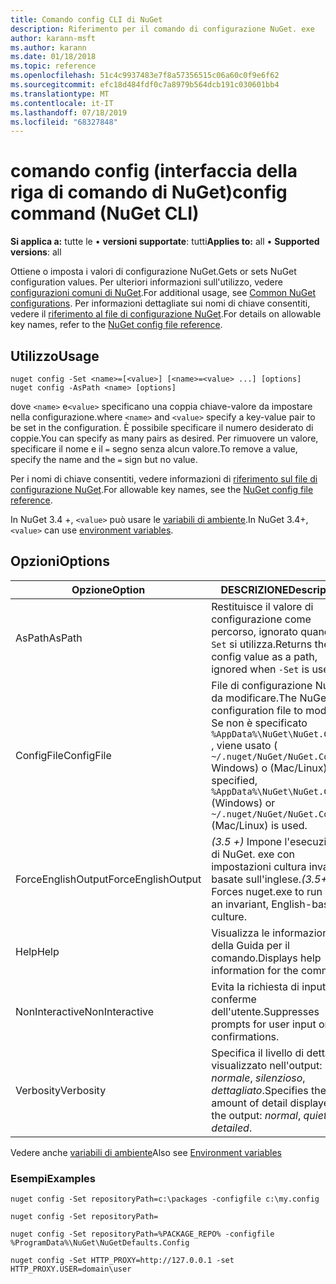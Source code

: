 ```yaml
---
title: Comando config CLI di NuGet
description: Riferimento per il comando di configurazione NuGet. exe
author: karann-msft
ms.author: karann
ms.date: 01/18/2018
ms.topic: reference
ms.openlocfilehash: 51c4c9937483e7f8a57356515c06a60c0f9e6f62
ms.sourcegitcommit: efc18d484fdf0c7a8979b564dcb191c030601bb4
ms.translationtype: MT
ms.contentlocale: it-IT
ms.lasthandoff: 07/18/2019
ms.locfileid: "68327848"
---
```

# <a name="config-command-nuget-cli"></a><span data-ttu-id="f682f-103">comando config (interfaccia della riga di comando di NuGet)</span><span class="sxs-lookup"><span data-stu-id="f682f-103">config command (NuGet CLI)</span></span>

<span data-ttu-id="f682f-104">**Si applica a:** tutte le &bullet; **versioni supportate**: tutti</span><span class="sxs-lookup"><span data-stu-id="f682f-104">**Applies to:** all &bullet; **Supported versions**: all</span></span>

<span data-ttu-id="f682f-105">Ottiene o imposta i valori di configurazione NuGet.</span><span class="sxs-lookup"><span data-stu-id="f682f-105">Gets or sets NuGet configuration values.</span></span> <span data-ttu-id="f682f-106">Per ulteriori informazioni sull'utilizzo, vedere [configurazioni comuni di NuGet](../../consume-packages/configuring-nuget-behavior.md).</span><span class="sxs-lookup"><span data-stu-id="f682f-106">For additional usage, see [Common NuGet configurations](../../consume-packages/configuring-nuget-behavior.md).</span></span> <span data-ttu-id="f682f-107">Per informazioni dettagliate sui nomi di chiave consentiti, vedere il [riferimento al file di configurazione NuGet](../nuget-config-file.md).</span><span class="sxs-lookup"><span data-stu-id="f682f-107">For details on allowable key names, refer to the [NuGet config file reference](../nuget-config-file.md).</span></span>

## <a name="usage"></a><span data-ttu-id="f682f-108">Utilizzo</span><span class="sxs-lookup"><span data-stu-id="f682f-108">Usage</span></span>

```cli
nuget config -Set <name>=[<value>] [<name>=<value> ...] [options]
nuget config -AsPath <name> [options]
```

<span data-ttu-id="f682f-109">dove `<name>` e`<value>` specificano una coppia chiave-valore da impostare nella configurazione.</span><span class="sxs-lookup"><span data-stu-id="f682f-109">where `<name>` and `<value>` specify a key-value pair to be set in the configuration.</span></span> <span data-ttu-id="f682f-110">È possibile specificare il numero desiderato di coppie.</span><span class="sxs-lookup"><span data-stu-id="f682f-110">You can specify as many pairs as desired.</span></span> <span data-ttu-id="f682f-111">Per rimuovere un valore, specificare il nome e il `=` segno senza alcun valore.</span><span class="sxs-lookup"><span data-stu-id="f682f-111">To remove a value, specify the name and the `=` sign but no value.</span></span>

<span data-ttu-id="f682f-112">Per i nomi di chiave consentiti, vedere informazioni di [riferimento sul file di configurazione NuGet](../nuget-config-file.md).</span><span class="sxs-lookup"><span data-stu-id="f682f-112">For allowable key names, see the [NuGet config file reference](../nuget-config-file.md).</span></span>

<span data-ttu-id="f682f-113">In NuGet 3.4 +, `<value>` può usare le [variabili di ambiente](cli-ref-environment-variables.md).</span><span class="sxs-lookup"><span data-stu-id="f682f-113">In NuGet 3.4+, `<value>` can use [environment variables](cli-ref-environment-variables.md).</span></span>

## <a name="options"></a><span data-ttu-id="f682f-114">Opzioni</span><span class="sxs-lookup"><span data-stu-id="f682f-114">Options</span></span>

| <span data-ttu-id="f682f-115">Opzione</span><span class="sxs-lookup"><span data-stu-id="f682f-115">Option</span></span> | <span data-ttu-id="f682f-116">DESCRIZIONE</span><span class="sxs-lookup"><span data-stu-id="f682f-116">Description</span></span> |
| --- | --- |
| <span data-ttu-id="f682f-117">AsPath</span><span class="sxs-lookup"><span data-stu-id="f682f-117">AsPath</span></span> | <span data-ttu-id="f682f-118">Restituisce il valore di configurazione come percorso, ignorato quando `-Set` si utilizza.</span><span class="sxs-lookup"><span data-stu-id="f682f-118">Returns the config value as a path, ignored when `-Set` is used.</span></span> |
| <span data-ttu-id="f682f-119">ConfigFile</span><span class="sxs-lookup"><span data-stu-id="f682f-119">ConfigFile</span></span> | <span data-ttu-id="f682f-120">File di configurazione NuGet da modificare.</span><span class="sxs-lookup"><span data-stu-id="f682f-120">The NuGet configuration file to modify.</span></span> <span data-ttu-id="f682f-121">Se non è specificato `%AppData%\NuGet\NuGet.Config` , viene usato ( `~/.nuget/NuGet/NuGet.Config` Windows) o (Mac/Linux).</span><span class="sxs-lookup"><span data-stu-id="f682f-121">If not specified, `%AppData%\NuGet\NuGet.Config` (Windows) or `~/.nuget/NuGet/NuGet.Config` (Mac/Linux) is used.</span></span>|
| <span data-ttu-id="f682f-122">ForceEnglishOutput</span><span class="sxs-lookup"><span data-stu-id="f682f-122">ForceEnglishOutput</span></span> | <span data-ttu-id="f682f-123">*(3.5 +)* Impone l'esecuzione di NuGet. exe con impostazioni cultura invarianti basate sull'inglese.</span><span class="sxs-lookup"><span data-stu-id="f682f-123">*(3.5+)* Forces nuget.exe to run using an invariant, English-based culture.</span></span> |
| <span data-ttu-id="f682f-124">Help</span><span class="sxs-lookup"><span data-stu-id="f682f-124">Help</span></span> | <span data-ttu-id="f682f-125">Visualizza le informazioni della Guida per il comando.</span><span class="sxs-lookup"><span data-stu-id="f682f-125">Displays help information for the command.</span></span> |
| <span data-ttu-id="f682f-126">NonInteractive</span><span class="sxs-lookup"><span data-stu-id="f682f-126">NonInteractive</span></span> | <span data-ttu-id="f682f-127">Evita la richiesta di input o conferme dell'utente.</span><span class="sxs-lookup"><span data-stu-id="f682f-127">Suppresses prompts for user input or confirmations.</span></span> |
| <span data-ttu-id="f682f-128">Verbosity</span><span class="sxs-lookup"><span data-stu-id="f682f-128">Verbosity</span></span> | <span data-ttu-id="f682f-129">Specifica il livello di dettaglio visualizzato nell'output: *normale*, *silenzioso*, *dettagliato*.</span><span class="sxs-lookup"><span data-stu-id="f682f-129">Specifies the amount of detail displayed in the output: *normal*, *quiet*, *detailed*.</span></span> |

<span data-ttu-id="f682f-130">Vedere anche [variabili di ambiente](cli-ref-environment-variables.md)</span><span class="sxs-lookup"><span data-stu-id="f682f-130">Also see [Environment variables](cli-ref-environment-variables.md)</span></span>

### <a name="examples"></a><span data-ttu-id="f682f-131">Esempi</span><span class="sxs-lookup"><span data-stu-id="f682f-131">Examples</span></span>

```cli
nuget config -Set repositoryPath=c:\packages -configfile c:\my.config

nuget config -Set repositoryPath=

nuget config -Set repositoryPath=%PACKAGE_REPO% -configfile %ProgramData%\NuGet\NuGetDefaults.Config

nuget config -Set HTTP_PROXY=http://127.0.0.1 -set HTTP_PROXY.USER=domain\user
```
